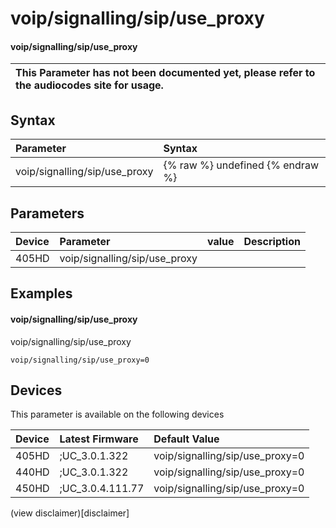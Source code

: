 ﻿---
description: voip/signalling/sip/use_proxy
search:
    keywords: ['voip','signalling','sip','use_proxy']
---

# voip/signalling/sip/use_proxy

#### voip/signalling/sip/use_proxy


| This Parameter has not been documented yet, please refer to the audiocodes site for usage.  |
| :--- |

## Syntax
| Parameter | Syntax |
| :--- | :--- |
|voip/signalling/sip/use_proxy | {% raw %} undefined {% endraw %} |

## Parameters
|Device|Parameter|value|Description|
|:---|:---|:---|:---|
| 405HD | voip/signalling/sip/use_proxy |  |  |

## Examples
#### voip/signalling/sip/use_proxy

voip/signalling/sip/use_proxy

```
voip/signalling/sip/use_proxy=0
```

## Devices
This parameter is available on the following devices

| Device | Latest Firmware | Default Value |
|:---|:---|:---|
| 405HD | ;UC_3.0.1.322 | voip/signalling/sip/use_proxy=0 
| 440HD | ;UC_3.0.1.322 | voip/signalling/sip/use_proxy=0 
| 450HD | ;UC_3.0.4.111.77 | voip/signalling/sip/use_proxy=0 

(view disclaimer)[disclaimer]
